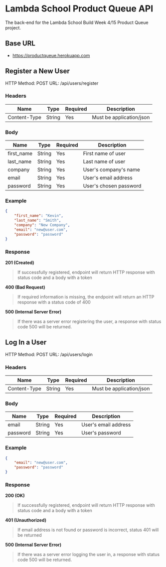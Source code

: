 # Lambda School Product Queue API
The back-end for the Lambda School Build Week 4/15 Product Queue project.

## Base URL
- https://productqueue.herokuapp.com

## Register a New User

HTTP Method: POST
URL: /api/users/register

### Headers

| Name | Type | Required | Description |
| ---- | ---- | -------- | ----------- |
| Content-Type | String | Yes | Must be application/json |

### Body
| Name | Type | Required | Description |
| ---- | ---- | -------- | ----------- |
| first_name | String | Yes | First name of user |
| last_name | String | Yes | Last name of user |
| company | String | Yes | User's company's name |
| email | String | Yes | User's email address |
| password | String | Yes | User's chosen password |

### Example

```json
{
	"first_name": "Kevin",
    "last_name": "Smith",
    "company": "New Company",
    "email": "new@user.com",
    "password": "password"
}
```

### Response

**201 (Created)**
> If successfully registered, endpoint will return HTTP response with status code and a body with a token

**400 (Bad Request)**
> If required information is missing, the endpoint will return an HTTP response with a status code of 400

**500 (Internal Server Error)**
> If there was a server error registering the user, a response with status code 500 will be returned.

## Log In a User

HTTP Method: POST
URL: /api/users/login

### Headers

| Name | Type | Required | Description |
| ---- | ---- | -------- | ----------- |
| Content-Type | String | Yes | Must be application/json |

### Body
| Name | Type | Required | Description |
| ---- | ---- | -------- | ----------- |
| email | String | Yes | User's email address |
| password | String | Yes | User's password |


### Example

```json
{
    "email": "new@user.com",
    "password": "password"
}
```

### Response

**200 (OK)**
> If successfully registered, endpoint will return HTTP response with status code and a body with a token

**401 (Unauthorized)**
> If email address is not found or password is incorrect, status 401 will be returned

**500 (Internal Server Error)**
> If there was a server error logging the user in, a response with status code 500 will be returned.